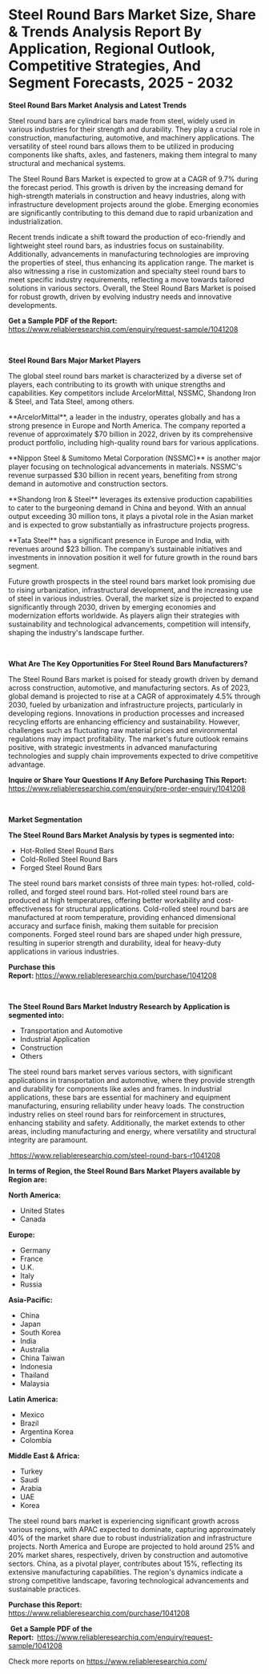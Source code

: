 <p><h1>Steel Round Bars Market Size, Share & Trends Analysis Report By Application, Regional Outlook, Competitive Strategies, And Segment Forecasts, 2025 - 2032</h1></p><p><strong>Steel Round Bars Market Analysis and Latest Trends</strong></p>
<p><p>Steel round bars are cylindrical bars made from steel, widely used in various industries for their strength and durability. They play a crucial role in construction, manufacturing, automotive, and machinery applications. The versatility of steel round bars allows them to be utilized in producing components like shafts, axles, and fasteners, making them integral to many structural and mechanical systems.</p><p>The Steel Round Bars Market is expected to grow at a CAGR of 9.7% during the forecast period. This growth is driven by the increasing demand for high-strength materials in construction and heavy industries, along with infrastructure development projects around the globe. Emerging economies are significantly contributing to this demand due to rapid urbanization and industrialization.</p><p>Recent trends indicate a shift toward the production of eco-friendly and lightweight steel round bars, as industries focus on sustainability. Additionally, advancements in manufacturing technologies are improving the properties of steel, thus enhancing its application range. The market is also witnessing a rise in customization and specialty steel round bars to meet specific industry requirements, reflecting a move towards tailored solutions in various sectors. Overall, the Steel Round Bars Market is poised for robust growth, driven by evolving industry needs and innovative developments.</p></p>
<p><strong>Get a Sample PDF of the Report:&nbsp;</strong> <a href="https://www.reliableresearchiq.com/enquiry/request-sample/1041208?utm_campaign=1123&utm_medium=2&utm_source=Github&utm_content=ia&utm_term=30012025&utm_id=steel-round-bars">https://www.reliableresearchiq.com/enquiry/request-sample/1041208</a></p>
<p>&nbsp;</p>
<p><strong>Steel Round Bars Major Market Players</strong></p>
<p><p>The global steel round bars market is characterized by a diverse set of players, each contributing to its growth with unique strengths and capabilities. Key competitors include ArcelorMittal, NSSMC, Shandong Iron & Steel, and Tata Steel, among others. </p><p>**ArcelorMittal**, a leader in the industry, operates globally and has a strong presence in Europe and North America. The company reported a revenue of approximately $70 billion in 2022, driven by its comprehensive product portfolio, including high-quality round bars for various applications.</p><p>**Nippon Steel & Sumitomo Metal Corporation (NSSMC)** is another major player focusing on technological advancements in materials. NSSMC's revenue surpassed $30 billion in recent years, benefiting from strong demand in automotive and construction sectors.</p><p>**Shandong Iron & Steel** leverages its extensive production capabilities to cater to the burgeoning demand in China and beyond. With an annual output exceeding 30 million tons, it plays a pivotal role in the Asian market and is expected to grow substantially as infrastructure projects progress.</p><p>**Tata Steel** has a significant presence in Europe and India, with revenues around $23 billion. The company’s sustainable initiatives and investments in innovation position it well for future growth in the round bars segment.</p><p>Future growth prospects in the steel round bars market look promising due to rising urbanization, infrastructural development, and the increasing use of steel in various industries. Overall, the market size is projected to expand significantly through 2030, driven by emerging economies and modernization efforts worldwide. As players align their strategies with sustainability and technological advancements, competition will intensify, shaping the industry's landscape further.</p></p>
<p>&nbsp;</p>
<p><strong>What Are The Key Opportunities For Steel Round Bars Manufacturers?</strong></p>
<p><p>The Steel Round Bars market is poised for steady growth driven by demand across construction, automotive, and manufacturing sectors. As of 2023, global demand is projected to rise at a CAGR of approximately 4.5% through 2030, fueled by urbanization and infrastructure projects, particularly in developing regions. Innovations in production processes and increased recycling efforts are enhancing efficiency and sustainability. However, challenges such as fluctuating raw material prices and environmental regulations may impact profitability. The market's future outlook remains positive, with strategic investments in advanced manufacturing technologies and supply chain improvements expected to drive competitive advantage.</p></p>
<p><strong>Inquire or Share Your Questions If Any Before Purchasing This Report:</strong> <a href="https://www.reliableresearchiq.com/enquiry/pre-order-enquiry/1041208?utm_campaign=1123&utm_medium=2&utm_source=Github&utm_content=ia&utm_term=30012025&utm_id=steel-round-bars">https://www.reliableresearchiq.com/enquiry/pre-order-enquiry/1041208</a></p>
<p>&nbsp;</p>
<p><strong>Market Segmentation</strong></p>
<p><strong>The Steel Round Bars Market Analysis by types is segmented into:</strong></p>
<p><ul><li>Hot-Rolled Steel Round Bars</li><li>Cold-Rolled Steel Round Bars</li><li>Forged Steel Round Bars</li></ul></p>
<p><p>The steel round bars market consists of three main types: hot-rolled, cold-rolled, and forged steel round bars. Hot-rolled steel round bars are produced at high temperatures, offering better workability and cost-effectiveness for structural applications. Cold-rolled steel round bars are manufactured at room temperature, providing enhanced dimensional accuracy and surface finish, making them suitable for precision components. Forged steel round bars are shaped under high pressure, resulting in superior strength and durability, ideal for heavy-duty applications in various industries.</p></p>
<p><strong>Purchase this Report:&nbsp;</strong><a href="https://www.reliableresearchiq.com/purchase/1041208?utm_campaign=1123&utm_medium=2&utm_source=Github&utm_content=ia&utm_term=30012025&utm_id=steel-round-bars">https://www.reliableresearchiq.com/purchase/1041208</a></p>
<p>&nbsp;</p>
<p><strong>The Steel Round Bars Market Industry Research by Application is segmented into:</strong></p>
<p><ul><li>Transportation and Automotive</li><li>Industrial Application</li><li>Construction</li><li>Others</li></ul></p>
<p><p>The steel round bars market serves various sectors, with significant applications in transportation and automotive, where they provide strength and durability for components like axles and frames. In industrial applications, these bars are essential for machinery and equipment manufacturing, ensuring reliability under heavy loads. The construction industry relies on steel round bars for reinforcement in structures, enhancing stability and safety. Additionally, the market extends to other areas, including manufacturing and energy, where versatility and structural integrity are paramount.</p></p>
<p><a href="https://www.reliableresearchiq.com/steel-round-bars-r1041208?utm_campaign=1123&utm_medium=2&utm_source=Github&utm_content=ia&utm_term=30012025&utm_id=steel-round-bars">&nbsp;https://www.reliableresearchiq.com/steel-round-bars-r1041208</a></p>
<p><strong>In terms of Region, the Steel Round Bars Market Players available by Region are:</strong></p>
<p>
    <p> <strong> North America: </strong>
        <ul>
            <li>United States</li>
            <li>Canada</li>
        </ul>
        </p> 
    <p> <strong> Europe: </strong>
        <ul>
            <li>Germany</li>
            <li>France</li>
            <li>U.K.</li>
            <li>Italy</li>
            <li>Russia</li>
        </ul>
        </p> 
    <p> <strong> Asia-Pacific: </strong>
        <ul>
            <li>China</li>
            <li>Japan</li>
            <li>South Korea</li>
            <li>India</li>
            <li>Australia</li>
            <li>China Taiwan</li>
            <li>Indonesia</li>
            <li>Thailand</li>
            <li>Malaysia</li>
        </ul>
        </p> 
    <p> <strong> Latin America: </strong>
        <ul>
            <li>Mexico</li>
            <li>Brazil</li>
            <li>Argentina Korea</li>
            <li>Colombia</li>
        </ul>
        </p> 
    <p> <strong> Middle East & Africa: </strong>
        <ul>
            <li>Turkey</li>
            <li>Saudi</li>
            <li>Arabia</li>
            <li>UAE</li>
            <li>Korea</li>
        </ul>
    </p>
    </p>
<p><p>The steel round bars market is experiencing significant growth across various regions, with APAC expected to dominate, capturing approximately 40% of the market share due to robust industrialization and infrastructure projects. North America and Europe are projected to hold around 25% and 20% market shares, respectively, driven by construction and automotive sectors. China, as a pivotal player, contributes about 15%, reflecting its extensive manufacturing capabilities. The region's dynamics indicate a strong competitive landscape, favoring technological advancements and sustainable practices.</p></p>
<p><strong>Purchase this Report: </strong><a href="https://www.reliableresearchiq.com/purchase/1041208?utm_campaign=1123&utm_medium=2&utm_source=Github&utm_content=ia&utm_term=30012025&utm_id=steel-round-bars">https://www.reliableresearchiq.com/purchase/1041208</a></p>
<p>&nbsp;<strong>Get a Sample PDF of the Report:&nbsp;&nbsp;</strong><a href="https://www.reliableresearchiq.com/enquiry/request-sample/1041208?utm_campaign=1123&utm_medium=2&utm_source=Github&utm_content=ia&utm_term=30012025&utm_id=steel-round-bars">https://www.reliableresearchiq.com/enquiry/request-sample/1041208</a></p>
<p><strong></strong></p>
<p>Check more reports on <a href="https://www.reliableresearchiq.com/?utm_campaign=1123&utm_medium=2&utm_source=Github&utm_content=ia&utm_term=30012025&utm_id=steel-round-bars">https://www.reliableresearchiq.com/</a></p>